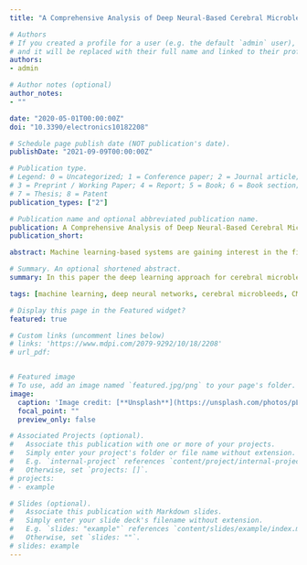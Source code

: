 ```yaml
---
title: "A Comprehensive Analysis of Deep Neural-Based Cerebral Microbleeds Detection System"

# Authors
# If you created a profile for a user (e.g. the default `admin` user), write the username (folder name) here 
# and it will be replaced with their full name and linked to their profile.
authors:
- admin

# Author notes (optional)
author_notes:
- ""

date: "2020-05-01T00:00:00Z"
doi: "10.3390/electronics10182208"

# Schedule page publish date (NOT publication's date).
publishDate: "2021-09-09T00:00:00Z"

# Publication type.
# Legend: 0 = Uncategorized; 1 = Conference paper; 2 = Journal article;
# 3 = Preprint / Working Paper; 4 = Report; 5 = Book; 6 = Book section;
# 7 = Thesis; 8 = Patent
publication_types: ["2"]

# Publication name and optional abbreviated publication name.
publication: A Comprehensive Analysis of Deep Neural-Based Cerebral Microbleeds Detection System
publication_short: 

abstract: Machine learning-based systems are gaining interest in the field of medicine, mostly in medical imaging and diagnosis. In this paper, we address the problem of automatic cerebral microbleeds (CMB) detection in magnetic resonance images. It is challenging due to difficulty in distinguishing a true CMB from its mimics, however, if successfully solved, it would streamline the radiologists work. To deal with this complex three-dimensional problem, we propose a machine learning approach based on a 2D Faster RCNN network. We aimed to achieve a reliable system, i.e., with balanced sensitivity and precision. Therefore, we have researched and analysed, among others, impact of the way the training data are provided to the system, their pre-processing, the choice of model and its structure, and also the ways of regularisation. Furthermore, we also carefully analysed the network predictions and proposed an algorithm for its post-processing. The proposed approach enabled for obtaining high precision (89.74%), sensitivity (92.62%), and F1 score (90.84%). The paper presents the main challenges connected with automatic cerebral microbleeds detection, its deep analysis and developed system. The conducted research may significantly contribute to automatic medical diagnosis.

# Summary. An optional shortened abstract.
summary: In this paper the deep learning approach for cerebral microbleeds detection was introduced and deeply analyzed.

tags: [machine learning, deep neural networks, cerebral microbleeds, CMB detection, MR images]

# Display this page in the Featured widget?
featured: true

# Custom links (uncomment lines below)
# links: 'https://www.mdpi.com/2079-9292/10/18/2208'
# url_pdf: 


# Featured image
# To use, add an image named `featured.jpg/png` to your page's folder. 
image:
  caption: 'Image credit: [**Unsplash**](https://unsplash.com/photos/pLCdAaMFLTE)'
  focal_point: ""
  preview_only: false

# Associated Projects (optional).
#   Associate this publication with one or more of your projects.
#   Simply enter your project's folder or file name without extension.
#   E.g. `internal-project` references `content/project/internal-project/index.md`.
#   Otherwise, set `projects: []`.
# projects:
# - example

# Slides (optional).
#   Associate this publication with Markdown slides.
#   Simply enter your slide deck's filename without extension.
#   E.g. `slides: "example"` references `content/slides/example/index.md`.
#   Otherwise, set `slides: ""`.
# slides: example
---
```


